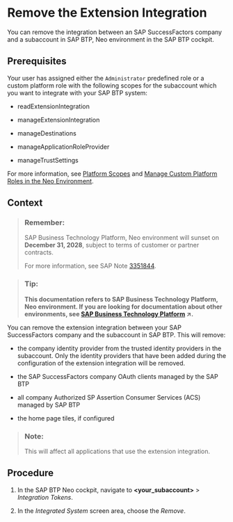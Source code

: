 <!-- loioe73bc61d0f5d463d82da4a7ee47da192 -->

# Remove the Extension Integration

You can remove the integration between an SAP SuccessFactors company and a subaccount in SAP BTP, Neo environment in the SAP BTP cockpit.



<a name="loioe73bc61d0f5d463d82da4a7ee47da192__prereq_rps_3c2_n3b"/>

## Prerequisites

Your user has assigned either the `Administrator` predefined role or a custom platform role with the following scopes for the subaccount which you want to integrate with your SAP BTP system:

-   readExtensionIntegration

-   manageExtensionIntegration

-   manageDestinations

-   manageApplicationRoleProvider

-   manageTrustSettings


For more information, see [Platform Scopes](https://help.sap.com/viewer/65de2977205c403bbc107264b8eccf4b/Cloud/en-US/f2260746ed8e446fafdeaaa8ab43e307.html) and [Manage Custom Platform Roles in the Neo Environment](https://help.sap.com/viewer/65de2977205c403bbc107264b8eccf4b/Cloud/en-US/ede5f721e78e4d678c87c8a200c564ca.html).



## Context

> ### Remember:  
> SAP Business Technology Platform, Neo environment will sunset on **December 31, 2028**, subject to terms of customer or partner contracts.
> 
> For more information, see SAP Note [3351844](https://launchpad.support.sap.com/#/notes/3351844).

> ### Tip:  
> **This documentation refers to SAP Business Technology Platform, Neo environment. If you are looking for documentation about other environments, see [SAP Business Technology Platform](https://help.sap.com/viewer/65de2977205c403bbc107264b8eccf4b/Cloud/en-US/6a2c1ab5a31b4ed9a2ce17a5329e1dd8.html "SAP Business Technology Platform (SAP BTP) is an integrated offering comprised of four technology portfolios: database and data management, application development and integration, analytics, and intelligent technologies. The platform offers users the ability to turn data into business value, compose end-to-end business processes, and build and extend SAP applications quickly.") :arrow_upper_right:.**

You can remove the extension integration between your SAP SuccessFactors company and the subaccount in SAP BTP. This will remove:

-   the company identity provider from the trusted identity providers in the subaccount. Only the identity providers that have been added during the configuration of the extension integration will be removed.

-   the SAP SuccessFactors company OAuth clients managed by the SAP BTP

-   all company Authorized SP Assertion Consumer Services \(ACS\) managed by SAP BTP

-   the home page tiles, if configured


> ### Note:  
> This will affect all applications that use the extension integration.



<a name="loioe73bc61d0f5d463d82da4a7ee47da192__steps_qlv_kk2_n2b"/>

## Procedure

1.  In the SAP BTP Neo cockpit, navigate to **<your\_subaccount\>** \> *Integration Tokens*.

2.  In the *Integrated System* screen area, choose the *Remove*.


